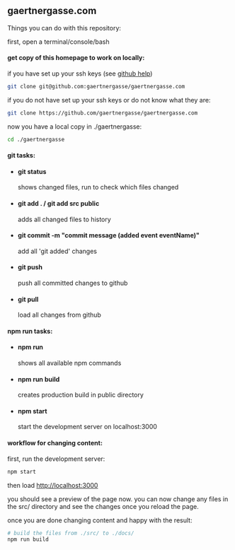 ## gaertnergasse.com

Things you can do with this repository:

first, open a terminal/console/bash

#### get copy of this homepage to work on locally:
if you have set up your ssh keys (see [github help](https://help.github.com/en/articles/generating-a-new-ssh-key-and-adding-it-to-the-ssh-agent))
```bash
git clone git@github.com:gaertnergasse/gaertnergasse.com
```

if you do not have set up your ssh keys or do not know what they are:
```bash
git clone https://github.com/gaertnergasse/gaertnergasse.com
```

now you have a local copy in ./gaertnergasse:
```bash
cd ./gaertnergasse
```

#### git tasks:
* #### git status
  shows changed files, run to check which files changed

* #### git add . / git add src public
  adds all changed files to history

* #### git commit -m "commit message (added event eventName)"
  add all 'git added' changes

* #### git push
  push all committed changes to github

* #### git pull
  load all changes from github

#### npm run tasks:

* #### npm run
    shows all available npm commands

* #### npm run build
    creates production build in public directory

* #### npm start
    start the development server on localhost:3000


#### workflow for changing content:

first, run the development server:
```bash
npm start
```
then load [http://localhost:3000](http://localhost:3000)

you should see a preview of the page now.
you can now change any files in the src/ directory and see the changes once you reload the page.

once you are done changing content and happy with the result:
```bash
# build the files from ./src/ to ./docs/
npm run build
```

